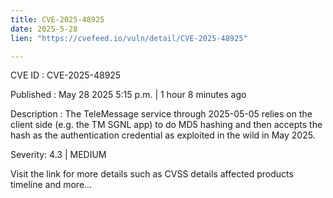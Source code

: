 ```yaml
---
title: CVE-2025-48925
date: 2025-5-28
lien: "https://cvefeed.io/vuln/detail/CVE-2025-48925"

---
```


CVE ID : CVE-2025-48925

Published :  May 28
2025
5:15 p.m. | 1 hour
8 minutes ago

Description : The TeleMessage service through 2025-05-05 relies on the client side (e.g.
the TM SGNL app) to do MD5 hashing
and then accepts the hash as the authentication credential
as exploited in the wild in May 2025.

Severity: 4.3 | MEDIUM

Visit the link for more details
such as CVSS details
affected products
timeline
and more...
